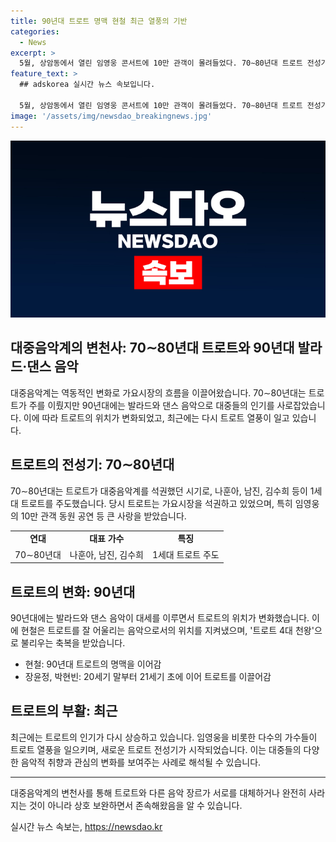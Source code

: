 ```yaml
---
title: 90년대 트로트 명맥 현철 최근 열풍의 기반
categories:
  - News
excerpt: >
  5월, 상암동에서 열린 임영웅 콘서트에 10만 관객이 몰려들었다. 70∼80년대 트로트 전성기를 이끈 가수들과 달리, 90년대에도 트로트를 유지한 현철은 최근 트로트 열풍의 새로운 전성기를 이끌고 있다. 그의 음악은 90년대 발라드와 댄스 음악의 주류 시기에도 끝까지 자리를 지켜왔으며, 오랜 기간의 무명생활과 철저한 자기관리로 인해 계속해서 사랑받고 있다. 현철은 당대를 반영한 가수로서 트로트 음악을 이어가는 모범사례로 평가받고 있다.
feature_text: >
  ## adskorea 실시간 뉴스 속보입니다.

  5월, 상암동에서 열린 임영웅 콘서트에 10만 관객이 몰려들었다. 70∼80년대 트로트 전성기를 이끈 가수들과 달리, 90년대에도 트로트를 유지한 현철은 최근 트로트 열풍의 새로운 전성기를 이끌고 있다. 그의 음악은 90년대 발라드와 댄스 음악의 주류 시기에도 끝까지 자리를 지켜왔으며, 오랜 기간의 무명생활과 철저한 자기관리로 인해 계속해서 사랑받고 있다. 현철은 당대를 반영한 가수로서 트로트 음악을 이어가는 모범사례로 평가받고 있다.
image: '/assets/img/newsdao_breakingnews.jpg'
---
```


<p><img src="/assets/img/newsdao_breakingnews.jpg" alt="adskorea 속보" /></p>

<h2>대중음악계의 변천사: 70∼80년대 트로트와 90년대 발라드·댄스 음악</h2>

<p data-ke-size="size16">대중음악계는 역동적인 변화로 가요시장의 흐름을 이끌어왔습니다. 70∼80년대는 트로트가 주를 이뤘지만 90년대에는 발라드와 댄스 음악으로 대중들의 인기를 사로잡았습니다. 이에 따라 트로트의 위치가 변화되었고, 최근에는 다시 트로트 열풍이 일고 있습니다.</p>

<h2>트로트의 전성기: 70∼80년대</h2>

<p data-ke-size="size16">70∼80년대는 트로트가 대중음악계를 석권했던 시기로, 나훈아, 남진, 김수희 등이 1세대 트로트를 주도했습니다. 당시 트로트는 가요시장을 석권하고 있었으며, 특히 임영웅의 10만 관객 동원 공연 등 큰 사랑을 받았습니다.</p>

<table>
  <tr>
    <td style="text-align: center; height: 17px;"><b>연대</b></td>
    <td style="text-align: center; height: 17px;"><b>대표 가수</b></td>
    <td style="text-align: center; height: 17px;"><b>특징</b></td>
  </tr>
  <tr>
    <td style="text-align: center; height: 17px;">70∼80년대</td>
    <td style="text-align: center; height: 17px;">나훈아, 남진, 김수희</td>
    <td style="text-align: center; height: 17px;">1세대 트로트 주도</td>
  </tr>
</table>

<h2>트로트의 변화: 90년대</h2>

<p data-ke-size="size16">90년대에는 발라드와 댄스 음악이 대세를 이루면서 트로트의 위치가 변화했습니다. 이에 현철은 트로트를 잘 어울리는 음악으로서의 위치를 지켜냈으며, '트로트 4대 천왕'으로 불리우는 축복을 받았습니다.</p>

<ul>
  <li>현철: 90년대 트로트의 명맥을 이어감</li>
  <li>장윤정, 박현빈: 20세기 말부터 21세기 초에 이어 트로트를 이끌어감</li>
</ul>

<h2>트로트의 부활: 최근</h2>

<p data-ke-size="size16">최근에는 트로트의 인기가 다시 상승하고 있습니다. 임영웅을 비롯한 다수의 가수들이 트로트 열풍을 일으키며, 새로운 트로트 전성기가 시작되었습니다. 이는 대중들의 다양한 음악적 취향과 관심의 변화를 보여주는 사례로 해석될 수 있습니다.</p>

<hr>

<p data-ke-size="size16">대중음악계의 변천사를 통해 트로트와 다른 음악 장르가 서로를 대체하거나 완전히 사라지는 것이 아니라 상호 보완하면서 존속해왔음을 알 수 있습니다. </p>
실시간 뉴스 속보는, <a href="https://newsdao.kr" rel="dofollow">https://newsdao.kr</a>



